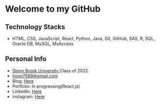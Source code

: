 # Welcome to my GitHub

## Technology Stacks
- HTML, CSS, JavaScript, React, Python, Java, Git, GitHub, SAS, R, SQL, Oracle DB, MySQL, MsAccess

## Personal Info
- <a href="https://www.stonybrook.edu/">Stony Brook University </a>Class of 2022 <br>
- hoon7589@gmail.com <br>
- Blog: <a href="https://jfloww.github.io/">Here</a> <br>
- Portfolio: In progressing(React.js)<br>
- LinkedIn: <a href="https://www.linkedin.com/in/jfloww/">Here</a> <br>
- instagram: <a href="https://www.instagram.com/jaehoon_jung98/">Here</a><br>


<!-- [![GitHub Streak](https://streak-stats.demolab.com/?user=jfloww&theme=algolia)](https://git.io/streak-stats) -->
<!--[![Top Langs](https://github-readme-stats.vercel.app/api/top-langs/?username=jfloww&&theme=algolia)](https://github.com/anuraghazra/github-readme-stats) -->
